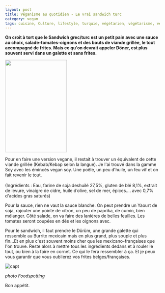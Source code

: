 ```yaml
---
layout: post
title: Véganisme au quotidien - Le vrai sandwich turc
category: vegan
tags: cuisine, Culture, lifestyle, turquie, végétarien, végétarisme, vegan, veganisme
---
```

**On croit à tort que le Sandwich grec/turc est un petit pain avec une sauce au choix, salade-tomates-oignons et des bouts de viande grillée, le tout accompagné de frites. Mais ce qu'on devrait appeler Döner, est plus souvent servi dans un galette et sans frites.**

<img class="size-full wp-image-22439 alignleft" src="https://cheziceman.files.wordpress.com/2018/03/eminces-vegan-soy-bio-201x300.png" alt="" width="201" height="300" />

Pour en faire une version vegane, il restait à trouver un équivalent de cette viande grillée (Kebab/Kebap selon la langue). Je l'ai trouvé dans la gamme Soy avec les émincés vegan soy. Une poêle, un peu d'huile, un feu vif et on fait revenir le tout.

(Ingrédients : Eau, farine de soja<sup> </sup>deshuilé 27,5%, gluten de blé 8,1%, extrait de levure, vinaigre de cidre, huile d’olive, sel de mer, épices.... avec 0,7% d'acides gras saturés)

Pour la sauce, rien ne vaut la sauce blanche. On peut prendre un Yaourt de soja, rajouter une pointe de citron, un peu de paprika, de cumin, bien mélanger. Côté salade, on va faire des lanières de belles feuilles. Les tomates seront coupées en dés et les oignons avec.

Pour le sandwich, il faut prendre le Dürüm, une grande galette qui ressemble au Burrito mexicain mais en plus grand, plus souple et plus fin...Et en plus c'est souvent moins cher que les mexicano-françaises que l'on trouve. Reste alors à mettre tous les ingrédients dedans et à rouler le tout, ou bien à la faire en cornet. Ce qui le fera ressembler à ça. Et je peux vous garantir que vous oublierez vos frites belges/françaises.

![capt](http://ot-foodspotting-production.s3.amazonaws.com/reviews/951355/thumb_600.jpg)

*photo Foodspotting*

Bon appétit.

